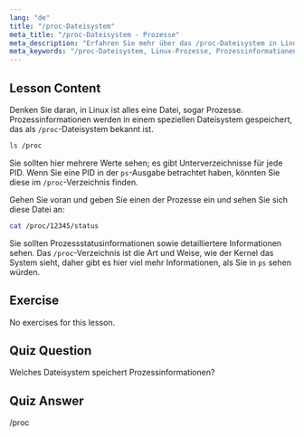 ```yaml
---
lang: "de"
title: "/proc-Dateisystem"
meta_title: "/proc-Dateisystem - Prozesse"
meta_description: "Erfahren Sie mehr über das /proc-Dateisystem in Linux, wie es Prozessinformationen speichert und wie es strukturiert ist. Entdecken Sie Prozessdetails mit diesem wichtigen Linux-Leitfaden."
meta_keywords: "/proc-Dateisystem, Linux-Prozesse, Prozessinformationen, Linux-Tutorial, Linux für Anfänger, Linux-Leitfaden"
---
```


## Lesson Content

Denken Sie daran, in Linux ist alles eine Datei, sogar Prozesse. Prozessinformationen werden in einem speziellen Dateisystem gespeichert, das als `/proc`-Dateisystem bekannt ist.

```bash
ls /proc
```

Sie sollten hier mehrere Werte sehen; es gibt Unterverzeichnisse für jede PID. Wenn Sie eine PID in der `ps`-Ausgabe betrachtet haben, könnten Sie diese im `/proc`-Verzeichnis finden.

Gehen Sie voran und geben Sie einen der Prozesse ein und sehen Sie sich diese Datei an:

```bash
cat /proc/12345/status
```

Sie sollten Prozessstatusinformationen sowie detailliertere Informationen sehen. Das `/proc`-Verzeichnis ist die Art und Weise, wie der Kernel das System sieht, daher gibt es hier viel mehr Informationen, als Sie in `ps` sehen würden.

## Exercise

No exercises for this lesson.

## Quiz Question

Welches Dateisystem speichert Prozessinformationen?

## Quiz Answer

/proc
